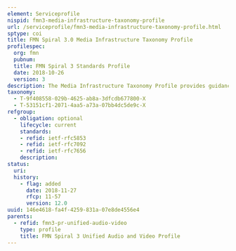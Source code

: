 ```yaml
---
element: Serviceprofile
nispid: fmn3-media-infrastructure-taxonomy-profile
url: /serviceprofile/fmn3-media-infrastructure-taxonomy-profile.html
sptype: coi
title: FMN Spiral 3.0 Media Infrastructure Taxonomy Profile
profilespec:
  org: fmn
  pubnum: 
  title: FMN Spiral 3 Standards Profile
  date: 2018-10-26
  version: 3
description: The Media Infrastructure Taxonomy Profile provides guidance and taxonomy for media infrastructures.
taxonomy:
  - T-9f408558-029b-4625-ab8a-3dfcdb677800-X
  - T-53151cf1-2071-4aa5-a73a-07bb4dc5de9c-X
refgroup:
  - obligation: optional
    lifecycle: current
    standards: 
    - refid: ietf-rfc5853
    - refid: ietf-rfc7092
    - refid: ietf-rfc7656
    description: 
status:
  uri: 
  history: 
    - flag: added
      date: 2018-11-27
      rfcp: 11-57
      version: 12.0
uuid: 146e4618-fa4f-4259-831a-07e8de4556e4
parents:
  - refid: fmn3-pr-unified-audio-video
    type: profile
    title: FMN Spiral 3 Unified Audio and Video Profile
---
```

